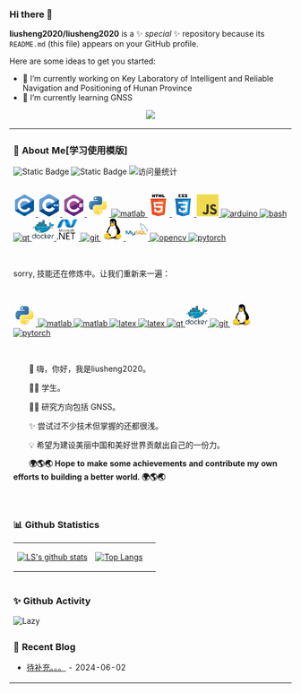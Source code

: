 ### Hi there 👋

**liusheng2020/liusheng2020** is a ✨ _special_ ✨ repository because its `README.md` (this file) appears on your GitHub profile.

Here are some ideas to get you started:

- 🔭 I’m currently working on Key Laboratory of Intelligent and Reliable Navigation and Positioning of Hunan Province
- 🌱 I’m currently learning GNSS
 <!--
- 👯 I’m looking to collaborate on ...
- 🤔 I’m looking for help with ...
- 💬 Ask me about ...
- 📫 How to reach me: ...
- 😄 Pronouns: ...
- ⚡ Fun fact: ...
-->


<div align="center">
    <img src="https://readme-typing-svg.herokuapp.com/?lines=✨欢迎来到我的空间✨;祝您今天愉快!&center=true&size=27">
</div>


<table>

<tr><td>
    
### 🤺 About Me[学习使用模版]
<!-- profile logo 个人资料徽标 -->

<div>
    <!--<img alt="Static Badge" src="https://img.shields.io/badge/%E7%94%B5%E8%AF%9D-8888888888-blue"> -->
    <img alt="Static Badge" src="https://img.shields.io/badge/QQ-1440492212-red">
    <img alt="Static Badge" src="https://img.shields.io/badge/Email-liusheng@smail.xtu.edu.cn-brown">
    <!--<a href="https://www.zhihu.com/8888"><img src="https://img.shields.io/badge/Zhihu-知乎-blue" /></a>-->
    <!-- visitor statistics logo 访问量统计徽标 -->
    <img src="https://komarev.com/ghpvc/?username=liusheng2020&label=Views&color=0e75b6&style=flat" alt="访问量统计" />
</div>

<div>&nbsp;</div>

<p align="left"> 
    <a href="https://www.cprogramming.com/" target="_blank" rel="noreferrer"> <img src="https://raw.githubusercontent.com/devicons/devicon/master/icons/c/c-original.svg" alt="c" width="40" height="40"/> </a> 
    <a href="https://www.w3schools.com/cpp/" target="_blank" rel="noreferrer"> <img src="https://raw.githubusercontent.com/devicons/devicon/master/icons/cplusplus/cplusplus-original.svg" alt="cplusplus" width="40" height="40"/> </a> 
    <a href="https://www.w3schools.com/cs/" target="_blank" rel="noreferrer"> <img src="https://raw.githubusercontent.com/devicons/devicon/master/icons/csharp/csharp-original.svg" alt="csharp" width="40" height="40"/> </a> 
    <a href="https://www.python.org" target="_blank" rel="noreferrer"> <img src="https://raw.githubusercontent.com/devicons/devicon/master/icons/python/python-original.svg" alt="python" width="40" height="40"/> </a> 
    <a href="https://www.mathworks.com/" target="_blank" rel="noreferrer"> <img src="https://upload.wikimedia.org/wikipedia/commons/2/21/Matlab_Logo.png" alt="matlab" width="40" height="40"/> </a> 
    <a href="https://www.w3.org/html/" target="_blank" rel="noreferrer"> <img src="https://raw.githubusercontent.com/devicons/devicon/master/icons/html5/html5-original-wordmark.svg" alt="html5" width="40" height="40"/> </a> 
    <a href="https://www.w3schools.com/css/" target="_blank" rel="noreferrer"> <img src="https://raw.githubusercontent.com/devicons/devicon/master/icons/css3/css3-original-wordmark.svg" alt="css3" width="40" height="40"/> </a> 
    <a href="https://developer.mozilla.org/en-US/docs/Web/JavaScript" target="_blank" rel="noreferrer"> <img src="https://raw.githubusercontent.com/devicons/devicon/master/icons/javascript/javascript-original.svg" alt="javascript" width="40" height="40"/> </a> 
    <a href="https://www.arduino.cc/" target="_blank" rel="noreferrer"> <img src="https://cdn.worldvectorlogo.com/logos/arduino-1.svg" alt="arduino" width="40" height="40"/> </a> 
    <a href="https://www.gnu.org/software/bash/" target="_blank" rel="noreferrer"> <img src="https://www.vectorlogo.zone/logos/gnu_bash/gnu_bash-icon.svg" alt="bash" width="40" height="40"/> </a> 
    <a href="https://www.qt.io/" target="_blank" rel="noreferrer"> <img src="https://upload.wikimedia.org/wikipedia/commons/0/0b/Qt_logo_2016.svg" alt="qt" width="40" height="40"/> </a>  
    <a href="https://www.docker.com/" target="_blank" rel="noreferrer"> <img src="https://raw.githubusercontent.com/devicons/devicon/master/icons/docker/docker-original-wordmark.svg" alt="docker" width="40" height="40"/> </a> 
    <a href="https://dotnet.microsoft.com/" target="_blank" rel="noreferrer"> <img src="https://raw.githubusercontent.com/devicons/devicon/master/icons/dot-net/dot-net-original-wordmark.svg" alt="dotnet" width="40" height="40"/> </a> 
    <a href="https://git-scm.com/" target="_blank" rel="noreferrer"> <img src="https://www.vectorlogo.zone/logos/git-scm/git-scm-icon.svg" alt="git" width="40" height="40"/> </a> 
    <a href="https://www.linux.org/" target="_blank" rel="noreferrer"> <img src="https://raw.githubusercontent.com/devicons/devicon/master/icons/linux/linux-original.svg" alt="linux" width="40" height="40"/> </a> 
    <a href="https://www.mysql.com/" target="_blank" rel="noreferrer"> <img src="https://raw.githubusercontent.com/devicons/devicon/master/icons/mysql/mysql-original-wordmark.svg" alt="mysql" width="40" height="40"/> </a> 
    <a href="https://opencv.org/" target="_blank" rel="noreferrer"> <img src="https://www.vectorlogo.zone/logos/opencv/opencv-icon.svg" alt="opencv" width="40" height="40"/> </a> 
    <a href="https://pytorch.org/" target="_blank" rel="noreferrer"> <img src="https://www.vectorlogo.zone/logos/pytorch/pytorch-icon.svg" alt="pytorch" width="40" height="40"/> </a> 
</p>


<div>&nbsp;</div>

sorry, 技能还在修炼中。让我们重新来一遍：

<div>&nbsp;</div>

<p align="left"> 
    <a href="https://www.python.org" target="_blank" rel="noreferrer"> <img src="https://raw.githubusercontent.com/devicons/devicon/master/icons/python/python-original.svg" alt="python" width="40" height="40"/> </a> 
    <a href="https://www.mathworks.com/" target="_blank" rel="noreferrer"> <img src="https://upload.wikimedia.org/wikipedia/commons/2/21/Matlab_Logo.png" alt="matlab" width="40" height="40"/> </a> 
    <a href="https://www.mathworks.com/" target="_blank" rel="noreferrer"> <img src="https://zh.wikipedia.org/wiki/MATLAB#/media/File:Matlab_Logo.png" alt="matlab" width="40" height="40"/> </a> 
    <a href="https://www.latex-project.org/" target="_blank" rel="noreferrer"> <img src="https://upload.wikimedia.org/wikipedia/commons/9/92/LaTeX_logo.svg" alt="latex" width="40" height="40"/> </a> 
    <a href="https://www.latex-project.org/" target="_blank" rel="noreferrer"> <img src="https://www.vectorlogo.zone/logos/latex/latex-icon.svg" alt="latex" width="40" height="40"/> </a> 
    <a href="https://www.qt.io/" target="_blank" rel="noreferrer"> <img src="https://upload.wikimedia.org/wikipedia/commons/0/0b/Qt_logo_2016.svg" alt="qt" width="40" height="40"/> </a>  
    <a href="https://www.docker.com/" target="_blank" rel="noreferrer"> <img src="https://raw.githubusercontent.com/devicons/devicon/master/icons/docker/docker-original-wordmark.svg" alt="docker" width="40" height="40"/> </a> 
    <a href="https://git-scm.com/" target="_blank" rel="noreferrer"> <img src="https://www.vectorlogo.zone/logos/git-scm/git-scm-icon.svg" alt="git" width="40" height="40"/> </a> 
    <a href="https://www.linux.org/" target="_blank" rel="noreferrer"> <img src="https://raw.githubusercontent.com/devicons/devicon/master/icons/linux/linux-original.svg" alt="linux" width="40" height="40"/> </a> 
    <a href="https://pytorch.org/" target="_blank" rel="noreferrer"> <img src="https://www.vectorlogo.zone/logos/pytorch/pytorch-icon.svg" alt="pytorch" width="40" height="40"/> </a> 
</p>


<div>&nbsp;</div>


<!--<img align="right" width="188" src="https://pic-bed-1316053657.cos.ap-nanjing.myqcloud.com/img/104987988.png" />-->

<p>&emsp;&emsp;👋 嗨，你好，我是liusheng2020。</p>
<p>&emsp;&emsp;👨‍🎓 学生。</p>
<p>&emsp;&emsp;🕵️‍♂️ 研究方向包括 GNSS。</p>
<p>&emsp;&emsp;✨ 尝试过不少技术但掌握的还都很浅。</p>
<!-- <p>&emsp;&emsp;📚 系统学习过 RTKLIB、GAMP、SoftGNSS、PSINS、ORB-SLAM 等开源程序。</p> -->
<p>&emsp;&emsp;💡 希望为建设美丽中国和美好世界贡献出自己的一份力。</strong></p>
<p><strong>&emsp;&emsp;🌍🌎🌏 Hope to make some achievements and contribute my own efforts to building a better world. 🌍🌎🌏</strong></p>
<div>&nbsp;</div>

</td></tr>



<tr><td>

### 📊 Github Statistics

<table>

<tr><td align="center" width="55%">
    
[![LS's github stats](https://github-readme-stats.vercel.app/api?username=liusheng2020&count_private=true&show_icons=true&theme=white)](https://github.com/liusheng2020/github-readme-stats)

</td><td align="top" width="45%">

[![Top Langs](https://github-readme-stats.vercel.app/api/top-langs/?username=liusheng2020&layout=compact&theme=white)](https://github.com/liusheng2020/github-readme-stats)

</table>
</td></tr>


<tr><td>

### ✨ Github Activity
    
<img src="https://github-readme-activity-graph.vercel.app/graph?username=liusheng2020&theme=github-compact&custom_title=Activity&radius=30&height=250" alt="Lazy">

</td></tr>


<tr><td>
    
### 📃 Recent Blog

* <a href='' target='_blank'>待补充。。。</a> - 2024-06-02

</td></tr>


</table>
